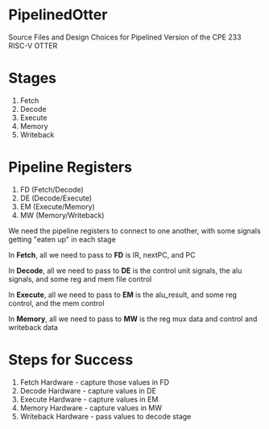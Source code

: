 # PipelinedOtter
Source Files and Design Choices for Pipelined Version of the CPE 233 RISC-V OTTER

# Stages
1. Fetch
2. Decode
3. Execute
4. Memory
5. Writeback

# Pipeline Registers
1. FD (Fetch/Decode) 
2. DE (Decode/Execute) 
3. EM (Execute/Memory) 
4. MW (Memory/Writeback)

<p>We need the pipeline registers to connect to one another, with some signals getting "eaten up" in each stage</p>
<p>In <b>Fetch</b>, all we need to pass to <b>FD</b> is IR, nextPC, and PC</p>
<p>In <b>Decode</b>, all we need to pass to <b>DE</b> is the control unit signals, the alu signals, and some reg and mem file control</p>
<p>In <b>Execute</b>, all we need to pass to <b>EM</b> is the alu_result, and some reg control, and the mem control</p>
<p>In <b>Memory</b>, all we need to pass to <b>MW</b> is the reg mux data and control and writeback data</p>

# Steps for Success
1. Fetch Hardware - capture those values in FD
2. Decode Hardware - capture values in DE
3. Execute Hardware - capture values in EM
4. Memory Hardware - capture values in MW
5. Writeback Hardware - pass values to decode stage


